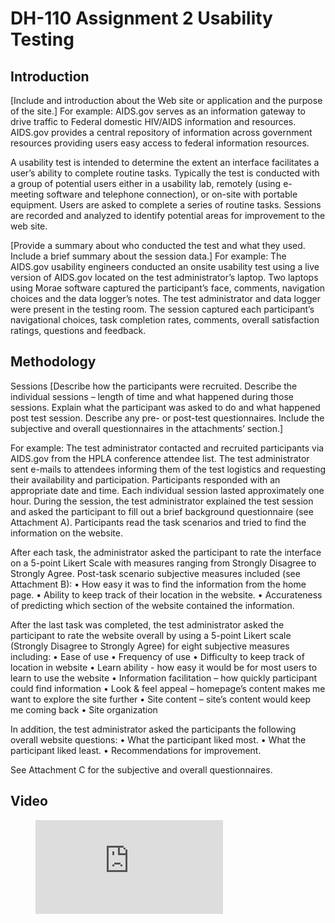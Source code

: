 # DH-110 Assignment 2 Usability Testing

## Introduction
[Include and introduction about the Web site or application and the purpose of the site.]
For example:
AIDS.gov serves as an information gateway to drive traffic to Federal domestic HIV/AIDS information and resources. AIDS.gov provides a central repository of information across government resources providing users easy access to federal information resources.

A usability test is intended to determine the extent an interface facilitates a user’s ability to complete routine tasks. Typically the test is conducted with a group of potential users either in a usability lab, remotely (using e-meeting software and telephone connection), or on-site with portable equipment. Users are asked to complete a series of routine tasks. Sessions are recorded and analyzed to identify potential areas for improvement to the web site. 

[Provide a summary about who conducted the test and what they used. Include a brief summary about the session data.]
For example: 
The AIDS.gov usability engineers conducted an onsite usability test using a live version of AIDS.gov located on the test administrator’s laptop. Two laptops using Morae software captured the participant’s face, comments, navigation choices and the data logger’s notes. The test administrator and data logger were present in the testing room. The session captured each participant’s navigational choices, task completion rates, comments, overall satisfaction ratings, questions and feedback. 

## Methodology
Sessions
[Describe how the participants were recruited. Describe the individual sessions – length of time and what happened during those sessions. Explain what the participant was asked to do and what happened post test session. Describe any pre- or post-test questionnaires. Include the subjective and overall questionnaires in the attachments’ section.]

For example: 
The test administrator contacted and recruited participants via AIDS.gov from the HPLA conference attendee list. The test administrator sent e-mails to attendees informing them of the test logistics and requesting their availability and participation. Participants responded with an appropriate date and time. 
Each individual session lasted approximately one hour. During the session, the test administrator explained the test session and asked the participant to fill out a brief background questionnaire (see Attachment A). Participants read the task scenarios and tried to find the information on the website. 

After each task, the administrator asked the participant to rate the interface on a 5-point Likert Scale with measures ranging from Strongly Disagree to Strongly Agree. Post-task scenario subjective measures included (see Attachment B): 
•	How easy it was to find the information from the home page.
•	Ability to keep track of their location in the website.
•	Accurateness of predicting which section of the website contained the information.

After the last task was completed, the test administrator asked the participant to rate the website overall by using a 5-point Likert scale (Strongly Disagree to Strongly Agree) for eight subjective measures including:
•	Ease of use
•	Frequency of use
•	Difficulty to keep track of location in website
•	Learn ability  - how easy it would be for most users to learn to use the website
•	Information facilitation – how quickly participant could find information
•	Look & feel appeal – homepage’s content makes me want to explore the site further
•	Site content – site’s content would keep me coming back 
•	Site organization

In addition, the test administrator asked the participants the following overall website questions:
•	What the participant liked most.
•	What the participant liked least.
•	Recommendations for improvement. 

See Attachment C for the subjective and overall questionnaires.


## Video 

<!-- blank line -->
<figure class="video_container">
  <iframe src="https://drive.google.com/file/d/1T_5dpC0mlqBPRcgWQprRLzmoUjLzLxpW/view?usp=sharing" frameborder="0" allowfullscreen="true"> </iframe>
</figure>
<!-- blank line →>






